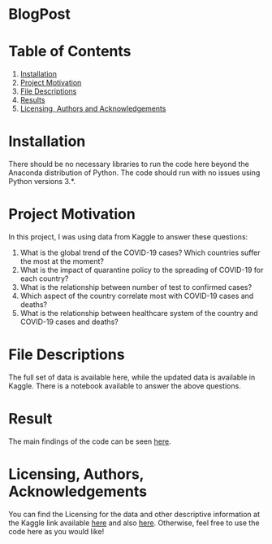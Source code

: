 # BlogPost
# Table of Contents

1. [Installation](#ins)
2. [Project Motivation](#pro)
3. [File Descriptions](#fil)
4. [Results](#res)
5. [Licensing, Authors and Acknowledgements](#lic)

<a name="ins"></a>
# Installation

There should be no necessary libraries to run the code here beyond the Anaconda distribution of Python. The code should run with no issues using Python versions 3.*.

<a name="pro"></a>
# Project Motivation

In this project, I was using data from Kaggle to answer these questions:

  1. What is the global trend of the COVID-19 cases? Which countries suffer the most at the moment? 
  2. What is the impact of quarantine policy to the spreading of COVID-19 for each country?
  3. What is the relationship between number of test to confirmed cases?
  4. Which aspect of the country correlate most with COVID-19 cases and deaths?
  5. What is the relationship between healthcare system of the country and COVID-19 cases and deaths?  
  
<a name="fil"></a>
# File Descriptions

The full set of data is available here, while the updated data is available in Kaggle. There is a notebook available to answer the above questions.

<a name="res"></a>
# Result

The main findings of the code can be seen [here]().

<a name="lic"></a>
# Licensing, Authors, Acknowledgements

You can find the Licensing for the data and other descriptive information at the Kaggle link available [here](https://www.kaggle.com/sudalairajkumar/novel-corona-virus-2019-dataset) and also [here](https://www.kaggle.com/koryto/countryinfo). Otherwise, feel free to use the code here as you would like!
